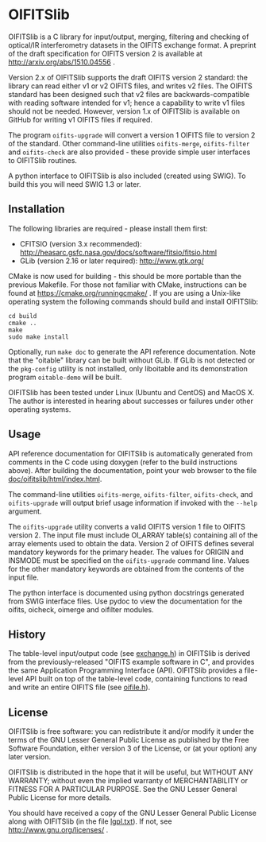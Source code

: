 OIFITSlib
=========

OIFITSlib is a C library for input/output, merging, filtering and
checking of optical/IR interferometry datasets in the OIFITS exchange
format. A preprint of the draft specification for OIFITS version 2 is
available at http://arxiv.org/abs/1510.04556 .

Version 2.x of OIFITSlib supports the draft OIFITS version 2 standard:
the library can read either v1 or v2 OIFITS files, and writes v2
files. The OIFITS standard has been designed such that v2 files are
backwards-compatible with reading software intended for v1; hence a
capability to write v1 files should not be needed. However, version
1.x of OIFITSlib is available on GitHub for writing v1 OIFITS files if
required.

The program `oifits-upgrade` will convert a version 1 OIFITS file to
version 2 of the standard. Other command-line utilities
`oifits-merge`, `oifits-filter` and `oifits-check` are also provided -
these provide simple user interfaces to OIFITSlib routines.

A python interface to OIFITSlib is also included (created using
SWIG). To build this you will need SWIG 1.3 or later.

Installation
------------

The following libraries are required - please install them first:

- CFITSIO (version 3.x recommended):
  http://heasarc.gsfc.nasa.gov/docs/software/fitsio/fitsio.html
- GLib (version 2.16 or later required): http://www.gtk.org/

CMake is now used for building - this should be more portable than the
previous Makefile. For those not familiar with CMake, instructions can
be found at https://cmake.org/runningcmake/ . If you are using a
Unix-like operating system the following commands should build and
install OIFITSlib:

    cd build
    cmake ..
    make
    sudo make install

Optionally, run `make doc` to generate the API reference
documentation.  Note that the "oitable" library can be built without
GLib. If GLib is not detected or the `pkg-config` utility is not
installed, only liboitable and its demonstration program
`oitable-demo` will be built.

OIFITSlib has been tested under Linux (Ubuntu and CentOS) and MacOS
X. The author is interested in hearing about successes or failures
under other operating systems.

Usage
-----

API reference documentation for OIFITSlib is automatically generated
from comments in the C code using doxygen (refer to the build
instructions above). After building the documentation, point your web
browser to the file
[doc/oifitslib/html/index.html](doc/oifitslib/html/index.html).

The command-line utilities `oifits-merge`, `oifits-filter`,
`oifits-check`, and `oifits-upgrade` will output brief usage
information if invoked with the `--help` argument.

The `oifits-upgrade` utility converts a valid OIFITS version 1 file to
OIFITS version 2. The input file must include OI_ARRAY table(s)
containing all of the array elements used to obtain the data. Version
2 of OIFITS defines several mandatory keywords for the primary
header. The values for ORIGIN and INSMODE must be specified on the
`oifits-upgrade` command line. Values for the other mandatory keywords
are obtained from the contents of the input file.

The python interface is documented using python docstrings generated
from SWIG interface files. Use pydoc to view the documentation for the
oifits, oicheck, oimerge and oifilter modules.

History
-------

The table-level input/output code (see
[exchange.h](src/oifitslib/exchange.h)) in OIFITSlib is derived from
the previously-released "OIFITS example software in C", and provides
the same Application Programming Interface (API). OIFITSlib provides a
file-level API built on top of the table-level code, containing
functions to read and write an entire OIFITS file (see
[oifile.h](src/oifitslib/oifile.h)).

License
-------

OIFITSlib is free software: you can redistribute it and/or modify it
under the terms of the GNU Lesser General Public License as published
by the Free Software Foundation, either version 3 of the License, or
(at your option) any later version.

OIFITSlib is distributed in the hope that it will be useful, but
WITHOUT ANY WARRANTY; without even the implied warranty of
MERCHANTABILITY or FITNESS FOR A PARTICULAR PURPOSE.  See the GNU
Lesser General Public License for more details.

You should have received a copy of the GNU Lesser General Public
License along with OIFITSlib (in the file [lgpl.txt](lgpl.txt)).  If
not, see http://www.gnu.org/licenses/ .
